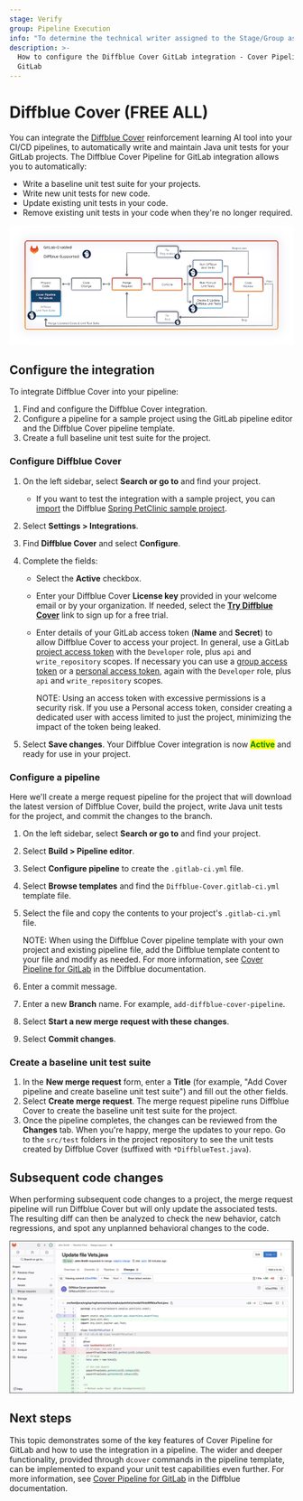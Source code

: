 ```yaml
---
stage: Verify
group: Pipeline Execution
info: "To determine the technical writer assigned to the Stage/Group associated with this page, see https://handbook.gitlab.com/handbook/product/ux/technical-writing/#assignments"
description: >-
  How to configure the Diffblue Cover GitLab integration - Cover Pipeline for
  GitLab
---
```


# Diffblue Cover **(FREE ALL)**

You can integrate the [Diffblue Cover](https://www.diffblue.com/) reinforcement learning AI tool into your CI/CD pipelines, to automatically write and maintain Java unit tests for your GitLab projects.
The Diffblue Cover Pipeline for GitLab integration allows you to automatically:

- Write a baseline unit test suite for your projects.
- Write new unit tests for new code.
- Update existing unit tests in your code.
- Remove existing unit tests in your code when they're no longer required.

![Cover Pipeline for GitLab Basic MR Process](img/diffblue_cover_workflow_after_v16_8.png)

## Configure the integration

To integrate Diffblue Cover into your pipeline:

1. Find and configure the Diffblue Cover integration.
1. Configure a pipeline for a sample project using the GitLab pipeline editor and the Diffblue Cover pipeline template.
1. Create a full baseline unit test suite for the project.

### Configure Diffblue Cover

1. On the left sidebar, select **Search or go to** and find your project.
   - If you want to test the integration with a sample project, you can [import](../user/project/import/repo_by_url.md)
     the Diffblue [Spring PetClinic sample project](https://github.com/diffblue/demo-spring-petclinic).
1. Select **Settings > Integrations**.
1. Find **Diffblue Cover** and select **Configure**.
1. Complete the fields:

   - Select the **Active** checkbox.
   - Enter your Diffblue Cover **License key** provided in your welcome email or by your organization.
     If needed, select the [**Try Diffblue Cover**](https://www.diffblue.com/try-cover/gitlab) link to sign up for a free trial.
   - Enter details of your GitLab access token (**Name** and **Secret**) to allow Diffblue Cover to access your project.
     In general, use a GitLab [project access token](../user/project/settings/project_access_tokens.md) with the `Developer` role, plus `api` and `write_repository` scopes.
     If necessary you can use a [group access token](../user/group/settings/group_access_tokens.md) or a [personal access token](../user/profile/personal_access_tokens.md), again with the `Developer` role, plus `api` and `write_repository` scopes.

     NOTE:
     Using an access token with excessive permissions is a security risk.
     If you use a Personal access token, consider creating a dedicated user with access limited to just the project, minimizing the impact of the token being leaked.

1. Select **Save changes**.
   Your Diffblue Cover integration is now <mark style="color:green;">**Active**</mark> and ready for use in your project.

### Configure a pipeline

Here we'll create a merge request pipeline for the project that will download the latest version of Diffblue Cover, build the project, write Java unit tests for the project, and commit the changes to the branch.

1. On the left sidebar, select **Search or go to** and find your project.
1. Select **Build > Pipeline editor**.
1. Select **Configure pipeline** to create the `.gitlab-ci.yml` file.
1. Select **Browse templates** and find the `Diffblue-Cover.gitlab-ci.yml` template file.
1. Select the file and copy the contents to your project's `.gitlab-ci.yml` file.

   NOTE:
   When using the Diffblue Cover pipeline template with your own project and existing pipeline file, add the Diffblue template content to your file and modify as needed.
   For more information, see [Cover Pipeline for GitLab](https://docs.diffblue.com/features/cover-pipeline/cover-pipeline-for-gitlab) in the Diffblue documentation.

1. Enter a commit message.
1. Enter a new **Branch** name. For example, `add-diffblue-cover-pipeline`.
1. Select **Start a new merge request with these changes**.
1. Select **Commit changes**.

### Create a baseline unit test suite

1. In the **New merge request** form, enter a **Title** (for example, "Add Cover pipeline and create baseline unit test suite") and fill out the other fields.
1. Select **Create merge request**. The merge request pipeline runs Diffblue Cover to create the baseline unit test suite for the project.
1. Once the pipeline completes, the changes can be reviewed from the **Changes** tab. When you're happy, merge the updates to your repo. Go to the `src/test` folders in the project repository to see the unit tests created by Diffblue Cover (suffixed with `*DiffblueTest.java`).

## Subsequent code changes

When performing subsequent code changes to a project, the merge request pipeline will run Diffblue Cover but will only update the associated tests.
The resulting diff can then be analyzed to check the new behavior, catch regressions, and spot any unplanned behavioral changes to the code.

![Code Change Diff](img/diffblue_cover_diff_v16_8.png)

## Next steps

This topic demonstrates some of the key features of Cover Pipeline for GitLab and how to use the integration in a pipeline.
The wider and deeper functionality, provided through `dcover` commands in the pipeline template, can be implemented to expand your unit test capabilities even further.
For more information, see [Cover Pipeline for GitLab](https://docs.diffblue.com/features/cover-pipeline/cover-pipeline-for-gitlab) in the Diffblue documentation.
